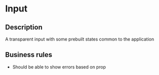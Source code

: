 # Input
      
## Description

A transparent input with some prebuilt states common to the application

## Business rules

- Should be able to show errors based on prop
      